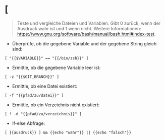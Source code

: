 # [

> Teste und vergleiche Dateien und Variablen.
> Gibt 0 zurück, wenn der Ausdruck wahr ist und 1 wenn nicht.
> Weitere Informationen: <https://www.gnu.org/software/bash/manual/bash.html#index-test>.

- Überprüfe, ob die gegebene Variable und der gegebene String gleich sind:

`[ "{{$VARIABLE}}" == "{{/bin/zsh}}" ]`

- Ermittle, ob die gegebene Variable leer ist:

`[ -z "{{$GIT_BRANCH}}" ]`

- Ermittle, ob eine Datei existiert:

`[ -f "{{pfad/zu/datei}}" ]`

- Ermittle, ob ein Verzeichnis nicht existiert:

`[ ! -d "{{pfad/zu/verzeichnis}}" ]`

- If-else Abfrage:

`[ {{ausdruck}} ] && {{echo "wahr"}} || {{echo "falsch"}}`

